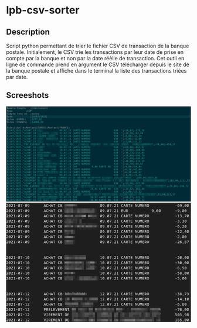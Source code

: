 # lpb-csv-sorter

## Description
Script python permettant de trier le fichier CSV de transaction de la banque postale. 
Initialement, le CSV trie les transactions par leur date de prise en compte par la banque et non par la date réèlle de transaction. Cet outil en ligne de commande prend en argument le CSV télécharger depuis le site de la banque postale et affiche dans le terminal la liste des transactions triées par date.

## Screeshots
![screenshot du CSV de la banque postale](Images/CSV.png)
![screenshot du terminal](Images/output.png)

